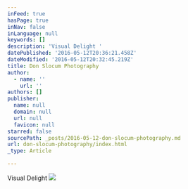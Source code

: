 ```yaml
---
inFeed: true
hasPage: true
inNav: false
inLanguage: null
keywords: []
description: 'Visual Delight '
datePublished: '2016-05-12T20:36:21.458Z'
dateModified: '2016-05-12T20:32:45.219Z'
title: Don Slocum Photography
author:
  - name: ''
    url: ''
authors: []
publisher:
  name: null
  domain: null
  url: null
  favicon: null
starred: false
sourcePath: _posts/2016-05-12-don-slocum-photography.md
url: don-slocum-photography/index.html
_type: Article

---
```

Visual Delight ![](https://the-grid-user-content.s3-us-west-2.amazonaws.com/cb31da91-a576-46bf-8664-6569b2fcf6de.jpg)